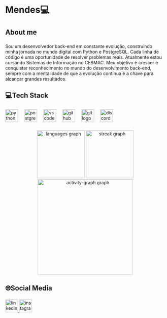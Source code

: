 <h1 align="left">Mendes💻</h1>

###

<h2 align="left">About me</h2>

###

<p align="left">Sou um desenvolvedor back-end em constante evolução, construindo minha jornada no mundo digital com Python e PostgreSQL. Cada linha de código é uma oportunidade de resolver problemas reais. Atualmente estou cursando Sistemas de Informação no CESMAC. Meu objetivo é crescer e conquistar reconhecimento no mundo do desenvolvimento back-end, sempre com a mentalidade de que a evolução contínua é a chave para alcançar grandes resultados.</p>

###

<h2 align="left">💻Tech Stack</h2>

###

<div align="left">
  <img src="https://skillicons.dev/icons?i=py" height="40" alt="python logo"  />
  <img width="12" />
  <img src="https://skillicons.dev/icons?i=postgres" height="40" alt="postgresql logo"  />
  <img width="12" />
  <img src="https://skillicons.dev/icons?i=vscode" height="40" alt="vscode logo"  />
  <img width="12" />
  <img src="https://skillicons.dev/icons?i=github" height="40" alt="github logo"  />
  <img width="12" />
  <img src="https://skillicons.dev/icons?i=git" height="40" alt="git logo"  />
  <img width="12" />
  <img src="https://skillicons.dev/icons?i=discord" height="40" alt="discord logo"  />
</div>

###

<div align="center">
  <img src="https://github-readme-stats.vercel.app/api/top-langs?username=mateus-mendess&locale=en&hide_title=false&layout=compact&card_width=320&langs_count=5&theme=dark&hide_border=true&order=2" height="150" alt="languages graph"  />
  <img src="https://streak-stats.demolab.com?user=mateus-mendess&locale=en&mode=daily&theme=dark&hide_border=true&border_radius=5&order=3" height="150" alt="streak graph"  />
  <img src="https://github-readme-activity-graph.vercel.app/graph?username=mateus-mendess&radius=16&theme=gotham&area=true&order=5&hide_border=true&custom_title=Mateus%20Mendes%20's%20Contribution%20Graph" height="300" alt="activity-graph graph"  />
</div>

###

<h2 align="left">🌐Social Media</h2>

###

<div align="left">
  <a href="https://www.linkedin.com/in/mateusmendess/" target="_blank">
    <img src="https://img.shields.io/static/v1?message=LinkedIn&logo=linkedin&label=&color=0077B5&logoColor=white&labelColor=&style=for-the-badge" height="40" alt="linkedin logo"  />
  </a>
  <a href="https://www.instagram.com/mendess_mz?igsh=MWwxem4zc21maDJ4eQ%3D%3D&utm_source=qr" target="_blank">
    <img src="https://img.shields.io/static/v1?message=Instagram&logo=instagram&label=&color=E4405F&logoColor=white&labelColor=&style=for-the-badge" height="40" alt="instagram logo"  />
  </a>
</div>

###
